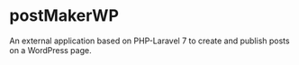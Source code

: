 # postMakerWP
 An external application based on PHP-Laravel 7 to create and publish posts on a WordPress page.
